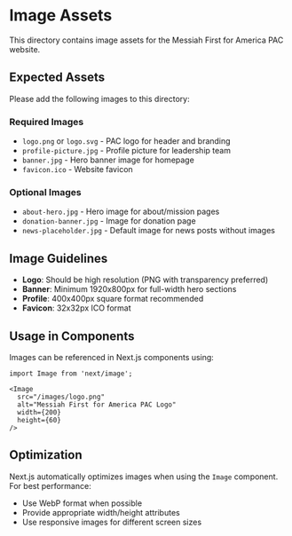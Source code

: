 # Image Assets

This directory contains image assets for the Messiah First for America PAC website.

## Expected Assets

Please add the following images to this directory:

### Required Images
- `logo.png` or `logo.svg` - PAC logo for header and branding
- `profile-picture.jpg` - Profile picture for leadership team
- `banner.jpg` - Hero banner image for homepage
- `favicon.ico` - Website favicon

### Optional Images
- `about-hero.jpg` - Hero image for about/mission pages
- `donation-banner.jpg` - Image for donation page
- `news-placeholder.jpg` - Default image for news posts without images

## Image Guidelines

- **Logo**: Should be high resolution (PNG with transparency preferred)
- **Banner**: Minimum 1920x800px for full-width hero sections
- **Profile**: 400x400px square format recommended
- **Favicon**: 32x32px ICO format

## Usage in Components

Images can be referenced in Next.js components using:

```tsx
import Image from 'next/image';

<Image
  src="/images/logo.png"
  alt="Messiah First for America PAC Logo"
  width={200}
  height={60}
/>
```

## Optimization

Next.js automatically optimizes images when using the `Image` component. For best performance:
- Use WebP format when possible
- Provide appropriate width/height attributes
- Use responsive images for different screen sizes